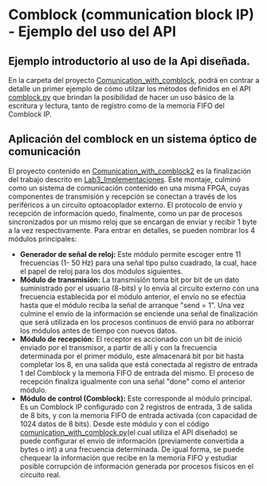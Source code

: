
# Comblock (communication block IP) - Ejemplo del uso del API 

## Ejemplo introductorio al uso de la Api diseñada.

En la carpeta del proyecto [Comunication_with_comblock](https://github.com/DanielEstrada971102/Implementaciones_FPGA/tree/master/PYNQ/Comunication_with_comblock), podrá en contrar a detalle un primer ejemplo de cómo utilzar los métodos definidos en el API [comblock.py](https://github.com/DanielEstrada971102/Implementaciones_FPGA/tree/master/PYNQ/ComblockAPI/comblock.py) que brindan la posibilidad de hacer un uso básico de la escritura y lectura, tanto de registro como de la memoria FIFO del Comblock IP. 

## Aplicación del comblock en un sistema óptico de comunicación

El proyecto contenido en [Comunication_with_comblock2](https://github.com/DanielEstrada971102/Implementaciones_FPGA/tree/master/PYNQ/Comunication_with_comblock2) es la finalización del trabajo descrito en [Lab3_Implementaciones](https://github.com/DanielEstrada971102/Implementaciones_FPGA/tree/master/Lab3_implementaciones). Este montaje, culminó como un sistema de comunicación contenido en una misma FPGA, cuyas componentes de transmisión y recepción se conectan a través de los periféricos a un circuito optoacoplador externo. El protocolo de envío y recepción de información quedo, finalmente, como un par de procesos sincronizados por un mismo reloj que se encargan de enviar y recibir 1 byte a la vez respectivamente.
Para entrar en detalles, se pueden nombrar los 4 módulos principales:
* **Generador de señal de reloj:** Este módulo permite escoger entre 11 frecuencias (1- 50 Hz) para una señal tipo pulso cuadrado, la cual, hace el papel de reloj para los dos módulos siguientes.
* **Módulo de transmisión:** La transmisión toma bit por bit de un dato suministrado por el usuario (8-bits) y lo envía al circuito externo con una frecuencia establecida por el módulo anterior, el envío no se efectúa hasta que el módulo reciba la señal de arranque "send = 1". Una vez culmine el envío de la información se enciende una señal de finalización que será utilizada en los procesos continuos de envió para no atiborrar los módulos antes de tiempo con nuevos datos.
* **Módulo de recepción:** El receptor es accionado con un bit de inició enviado por el transmisor, a partir de allí y con la frecuencia determinada por el primer módulo, este almacenará bit por bit hasta completar los 8, en una salida que está conectada al registro de entrada 1 del Comblock y la memoria FIFO de entrada del mismo. El proceso de recepción finaliza igualmente con una señal "done" como el anterior módulo.
* **Módulo de control (Comblock):** Este corresponde al módulo principal. Es un Comblock IP configurado con 2 registros de entrada, 3 de salida de 8 bits, y con la memoria FIFO de entrada activada (con capacidad de 1024 datos de 8 bits). Desde este módulo y con el código [comunication_with_comblock.py](https://github.com/DanielEstrada971102/Implementaciones_FPGA/blob/master/Lab3_implementaciones/sources/comunication_with_comblock.py)(el cual utiliza el API diseñado) se puede configurar el envío de información (previamente convertida a bytes o int) a una frecuencia determinada. De igual forma, se puede chequear la información que recibe en la memoria FIFO y estudiar posible corrupción de información generada por procesos físicos en el circuito real.


